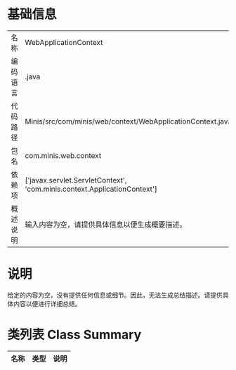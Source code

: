 # 基础信息

|      |      |
|------|------|
| 名称 | WebApplicationContext |
| 编码语言 | .java |
| 代码路径 | Minis/src/com/minis/web/context/WebApplicationContext.java |
| 包名 | com.minis.web.context |
| 依赖项 | ['javax.servlet.ServletContext', 'com.minis.context.ApplicationContext'] |
| 概述说明 | 输入内容为空，请提供具体信息以便生成概要描述。 |

# 说明

给定的内容为空，没有提供任何信息或细节。因此，无法生成总结描述。请提供具体内容以便进行详细总结。

# 类列表 Class Summary

| 名称   | 类型  | 说明 |
|-------|------|-------------|




